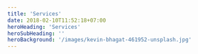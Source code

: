 ```yaml
---
title: 'Services'
date: 2018-02-10T11:52:18+07:00
heroHeading: 'Services'
heroSubHeading: ''
heroBackground: '/images/kevin-bhagat-461952-unsplash.jpg'
---
```

